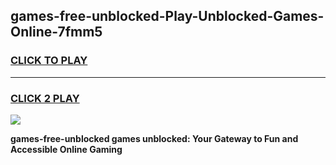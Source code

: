 
## games-free-unblocked-Play-Unblocked-Games-Online-7fmm5
<h3>
<a href="https://premium76.site?title=games-free-unblocked&ref=25A">CLICK TO PLAY</a></h3>
<hr>

<h3>
<a href="https://premium76.site?title=games-free-unblocked&ref=25A">CLICK 2 PLAY</a>
  
</h3>

<a href="https://premium76.site?title=games-free-unblocked&ref=25A"><img src="https://clearcache.store/games.png"></a>


**games-free-unblocked games unblocked: Your Gateway to Fun and Accessible Online Gaming**

